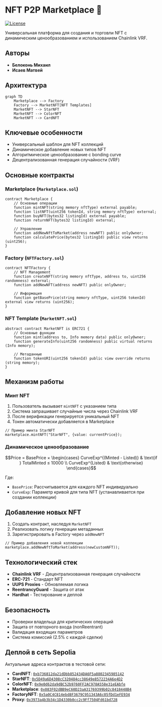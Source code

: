 # NFT P2P Marketplace 🌌

[![License](https://img.shields.io/badge/License-MIT-blue.svg)](https://opensource.org/licenses/MIT)

Универсальная платформа для создания и торговли NFT с динамическим ценообразованием и использованием Chainlink VRF.

## Авторы 
- **Белоконь Михаил**
- **Исаев Матвей**

## Архитектура 
```mermaid
graph TD
    Marketplace --> Factory
    Factory --> MarketNFT[NFT Templates]
    MarketNFT --> StarNFT
    MarketNFT --> ColorNFT
    MarketNFT --> CardNFT
```

## Ключевые особенности
- Универсальный шаблон для NFT коллекций
- Динамическое добавление новых типов NFT
- Алгоритмическое ценообразование с bonding curve
- Децентрализованная генерация случайности (VRF)

## Основные контракты 

### Marketplace (`Marketplace.sol`)
```solidity
contract Marketplace {
    // Основные операции
    function mintNFT(string memory nftType) external payable;
    function listNFT(uint256 tokenId, string memory nftType) external;
    function buyNFT(bytes32 listingId) external payable;
    function returnNFT(bytes32 listingId) external;
    
    // Управление
    function addNewNftToMarket(address newNFT) public onlyOwner;
    function calculatePrice(bytes32 listingId) public view returns (uint256);
}
```

### Factory (`NFTFactory.sol`)
```solidity
contract NFTFactory {
    // NFT Management
    function createNFT(string memory nftType, address to, uint256 randomness) external;
    function addNewNFT(address newNFT) public onlyOwner;
    
    // Информация
    function getBasePrice(string memory nftType, uint256 tokenId) external view returns (uint256);
}
```

### NFT Template (`MarketNFT.sol`)
```solidity
abstract contract MarketNFT is ERC721 {
    // Основные функции
    function mint(address to, Info memory data) public onlyOwner;
    function generateInfo(uint256 randomness) public virtual returns (Info memory);
    
    // Метаданные
    function tokenURI(uint256 tokenId) public view override returns (string memory);
}
```

## Механизм работы 

### Минт NFT
1. Пользователь вызывает `mintNFT` с указанием типа
2. Система запрашивает случайные числа через Chainlink VRF
3. После верификации генерируется уникальный NFT
4. Токен автоматически добавляется в Marketplace

```solidity
// Пример минта StarNFT
marketplace.mintNFT("StarNFT", {value: currentPrice});
```

### Динамическое ценообразование
```math
Price = BasePrice × \begin{cases} 
CurveExp^{(Minted - Listed)} & \text{if } TotalMinted ≤ 10000 \\
CurveExp^{Listed} & \text{otherwise}
\end{cases}
```

Где:
- `BasePrice`: Рассчитывается для каждого NFT индивидуально
- `CurveExp`: Параметр кривой для типа NFT (устанавливается при создании коллекции)

## Добавление новых NFT 
1. Создать контракт, наследуя `MarketNFT`
2. Реализовать логику генерации метаданных
3. Зарегистрировать в Factory через `addNewNFT`

```solidity
// Пример добавления новой коллекции
marketplace.addNewNftToMarket(address(newCustomNFT));
```

## Технологический стек 
- **Chainlink VRF** - Децентрализованная генерация случайности
- **ERC-721** - Стандарт NFT
- **UUPS Proxies** - Обновляемая логика
- **ReentrancyGuard** - Защита от атак
- **Hardhat** - Тестирование и деплой

## Безопасность 
- Проверки владельца для критических операций
- Защита от повторного входа (nonReentrant)
- Валидация входящих параметров
- Система комиссий (2.5% с каждой сделки)

## Деплой в сеть Sepolia 
Актуальные адреса контрактов в тестовой сети:
- **CardNFT**: [`0xb736812da21dDbb852434DA6F5a8802345985142`](https://sepolia.etherscan.io/address/0xb736812da21dDbb852434DA6F5a8802345985142)
- **StarNFT**: [`0x5D49a6D4308cC320484cc38649e8572234A6e4D2`](https://sepolia.etherscan.io/address/0x5D49a6D4308cC320484cc38649e8572234A6e4D2)
- **ColorNFT**: [`0x9e0d62da9dBC52b9760FF2AC978A558e31eEAbfe`](https://sepolia.etherscan.io/address/0x9e0d62da9dBC52b9760FF2AC978A558e31eEAbfe)
- **Marketplace**: [`0x083F02dBB9eC60D23aA31769399b02c8418448B4`](https://sepolia.etherscan.io/address/0x083F02dBB9eC60D23aA31769399b02c8418448B4)
- **FactoryNFT**: [`0x5a0C4C814ebd8F3679C951343A6c05fDd1eFE934`](https://sepolia.etherscan.io/address/0x5a0C4C814ebd8F3679C951343A6c05fDd1eFE934)
- **Proxy**: [`0x3973a4b3b34c1D4330b0cc2c9Ff7504Fd61bd728`](https://sepolia.etherscan.io/address/0x3973a4b3b34c1D4330b0cc2c9Ff7504Fd61bd728)
